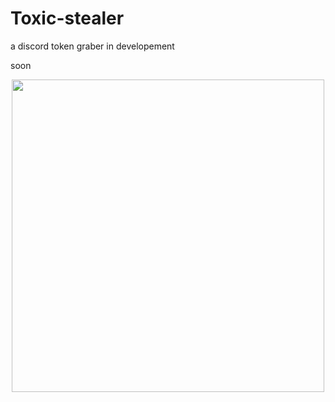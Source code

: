 # Toxic-stealer
a discord token graber in developement


soon

<p align="center">
<img src="https://cdn.discordapp.com/attachments/1013531930832162857/1036195804148412456/SPOILER_unknown.png", width="500", height="500">
</p>
